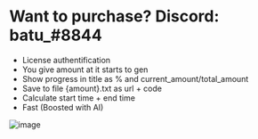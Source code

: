 # Want to purchase? Discord: batu_#8844
+ License authentification
+ You give amount at it starts to gen
+ Show progress in title as % and current_amount/total_amount
+ Save to file {amount}.txt as url + code
+ Calculate start time + end time
+ Fast (Boosted with AI)

![image](https://user-images.githubusercontent.com/120246386/236279360-6adfeddc-209d-4159-a24b-4970b4d30885.png)
